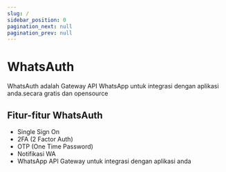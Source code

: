 ```yaml
---
slug: /
sidebar_position: 0
pagination_next: null
pagination_prev: null
---
```


# WhatsAuth

WhatsAuth adalah Gateway API WhatsApp untuk integrasi dengan aplikasi anda.secara gratis dan opensource

## Fitur-fitur WhatsAuth
- Single Sign On
- 2FA (2 Factor Auth)
- OTP (One Time Password)
- Notifikasi WA
- WhatsApp API Gateway untuk integrasi dengan aplikasi anda